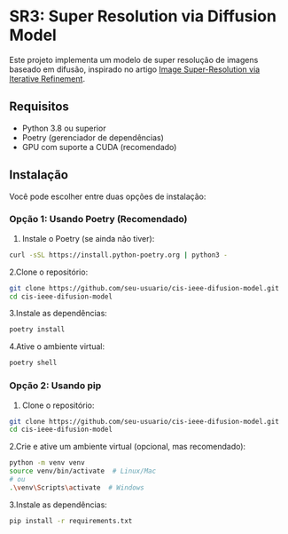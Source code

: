 # SR3: Super Resolution via Diffusion Model

Este projeto implementa um modelo de super resolução de imagens baseado em difusão, inspirado no artigo [Image Super-Resolution via Iterative Refinement](https://arxiv.org/abs/2104.07636).

## Requisitos

- Python 3.8 ou superior
- Poetry (gerenciador de dependências)
- GPU com suporte a CUDA (recomendado)

## Instalação

Você pode escolher entre duas opções de instalação:

### Opção 1: Usando Poetry (Recomendado)

1. Instale o Poetry (se ainda não tiver):

```bash
curl -sSL https://install.python-poetry.org | python3 -
```

2.Clone o repositório:

```bash
git clone https://github.com/seu-usuario/cis-ieee-difusion-model.git
cd cis-ieee-difusion-model
```

3.Instale as dependências:

```bash
poetry install
```

4.Ative o ambiente virtual:

```bash
poetry shell
```

### Opção 2: Usando pip

1. Clone o repositório:

```bash
git clone https://github.com/seu-usuario/cis-ieee-difusion-model.git
cd cis-ieee-difusion-model
```

2.Crie e ative um ambiente virtual (opcional, mas recomendado):

```bash
python -m venv venv
source venv/bin/activate  # Linux/Mac
# ou
.\venv\Scripts\activate  # Windows
```

3.Instale as dependências:

```bash
pip install -r requirements.txt
```
